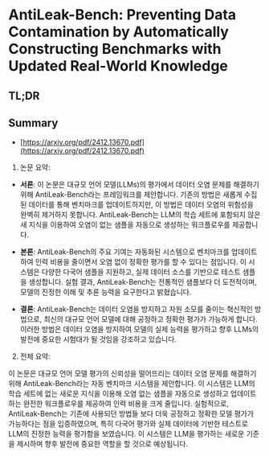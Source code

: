 # AntiLeak-Bench: Preventing Data Contamination by Automatically Constructing Benchmarks with Updated Real-World Knowledge
## TL;DR
## Summary
- [https://arxiv.org/pdf/2412.13670.pdf](https://arxiv.org/pdf/2412.13670.pdf)

1. 논문 요약:

- **서론**: 이 논문은 대규모 언어 모델(LLMs)의 평가에서 데이터 오염 문제를 해결하기 위해 AntiLeak-Bench라는 프레임워크를 제안합니다. 기존의 방법은 새롭게 수집된 데이터를 통해 벤치마크를 업데이트하지만, 이 방법은 데이터 오염의 위험성을 완벽히 제거하지 못합니다. AntiLeak-Bench는 LLM의 학습 세트에 포함되지 않은 새 지식을 이용하여 오염이 없는 샘플을 자동으로 생성하는 워크플로우를 제공합니다.

- **본론**: AntiLeak-Bench의 주요 기여는 자동화된 시스템으로 벤치마크를 업데이트하여 인력 비용을 줄이면서 오염 없이 정확한 평가를 할 수 있다는 점입니다. 이 시스템은 다양한 다국어 샘플을 지원하고, 실제 데이터 소스를 기반으로 테스트 샘플을 생성합니다. 실험 결과, AntiLeak-Bench는 전통적인 샘플보다 더 도전적이며, 모델의 진정한 이해 및 추론 능력을 요구한다고 밝혔습니다.

- **결론**: AntiLeak-Bench는 데이터 오염을 방지하고 자원 소모를 줄이는 혁신적인 방법으로, 최신의 대규모 언어 모델에 대해 공정하고 정확한 평가가 가능하게 합니다. 이러한 방법은 데이터 오염을 방지하여 모델의 실제 능력을 평가하고 향후 LLMs의 발전에 중요한 시험대가 될 것임을 강조하고 있습니다.

2. 전체 요약:

이 논문은 대규모 언어 모델 평가의 신뢰성을 떨어뜨리는 데이터 오염 문제를 해결하기 위해 AntiLeak-Bench라는 자동 벤치마크 시스템을 제안합니다. 이 시스템은 LLM의 학습 세트에 없는 새로운 지식을 이용해 오염 없는 샘플을 자동으로 생성하고 업데이트하는 완전한 워크플로우를 제공하여 인력 비용을 크게 줄입니다. 실험적으로, AntiLeak-Bench는 기존에 사용되던 방법들 보다 더욱 공정하고 정확한 모델 평가가 가능하다는 점을 입증하였으며, 특히 다국어 평가와 실제 데이터에 기반한 테스트로 LLM의 진정한 능력을 평가함을 보였습니다. 이 시스템은 LLM을 평가하는 새로운 기준을 제시하며 향후 발전에 중요한 역할을 할 것으로 예상됩니다.